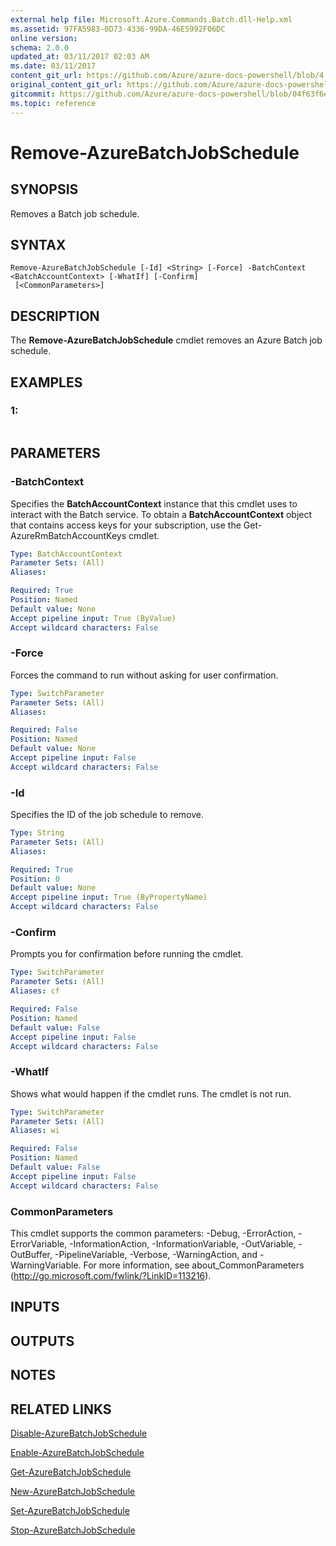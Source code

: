 ```yaml
---
external help file: Microsoft.Azure.Commands.Batch.dll-Help.xml
ms.assetid: 97FA5983-0D73-4336-99DA-46E5992F06DC
online version:
schema: 2.0.0
updated_at: 03/11/2017 02:03 AM
ms.date: 03/11/2017
content_git_url: https://github.com/Azure/azure-docs-powershell/blob/4.1.0/azureps-cmdlets-docs/ResourceManager/AzureRM.Batch/v2.7.0/Remove-AzureBatchJobSchedule.md
original_content_git_url: https://github.com/Azure/azure-docs-powershell/blob/4.1.0/azureps-cmdlets-docs/ResourceManager/AzureRM.Batch/v2.7.0/Remove-AzureBatchJobSchedule.md
gitcommit: https://github.com/Azure/azure-docs-powershell/blob/04f63f6e685743ace2c57eb157574e34e8610b1c
ms.topic: reference
---
```


# Remove-AzureBatchJobSchedule

## SYNOPSIS
Removes a Batch job schedule.

## SYNTAX

```
Remove-AzureBatchJobSchedule [-Id] <String> [-Force] -BatchContext <BatchAccountContext> [-WhatIf] [-Confirm]
 [<CommonParameters>]
```

## DESCRIPTION
The **Remove-AzureBatchJobSchedule** cmdlet removes an Azure Batch job schedule.

## EXAMPLES

### 1:
```

```

## PARAMETERS

### -BatchContext
Specifies the **BatchAccountContext** instance that this cmdlet uses to interact with the Batch service.
To obtain a **BatchAccountContext** object that contains access keys for your subscription, use the Get-AzureRmBatchAccountKeys cmdlet.

```yaml
Type: BatchAccountContext
Parameter Sets: (All)
Aliases: 

Required: True
Position: Named
Default value: None
Accept pipeline input: True (ByValue)
Accept wildcard characters: False
```

### -Force
Forces the command to run without asking for user confirmation.

```yaml
Type: SwitchParameter
Parameter Sets: (All)
Aliases: 

Required: False
Position: Named
Default value: None
Accept pipeline input: False
Accept wildcard characters: False
```

### -Id
Specifies the ID of the job schedule to remove.

```yaml
Type: String
Parameter Sets: (All)
Aliases: 

Required: True
Position: 0
Default value: None
Accept pipeline input: True (ByPropertyName)
Accept wildcard characters: False
```

### -Confirm
Prompts you for confirmation before running the cmdlet.

```yaml
Type: SwitchParameter
Parameter Sets: (All)
Aliases: cf

Required: False
Position: Named
Default value: False
Accept pipeline input: False
Accept wildcard characters: False
```

### -WhatIf
Shows what would happen if the cmdlet runs.
The cmdlet is not run.

```yaml
Type: SwitchParameter
Parameter Sets: (All)
Aliases: wi

Required: False
Position: Named
Default value: False
Accept pipeline input: False
Accept wildcard characters: False
```

### CommonParameters
This cmdlet supports the common parameters: -Debug, -ErrorAction, -ErrorVariable, -InformationAction, -InformationVariable, -OutVariable, -OutBuffer, -PipelineVariable, -Verbose, -WarningAction, and -WarningVariable. For more information, see about_CommonParameters (http://go.microsoft.com/fwlink/?LinkID=113216).

## INPUTS

## OUTPUTS

## NOTES

## RELATED LINKS

[Disable-AzureBatchJobSchedule](./Disable-AzureBatchJobSchedule.md)

[Enable-AzureBatchJobSchedule](./Enable-AzureBatchJobSchedule.md)

[Get-AzureBatchJobSchedule](./Get-AzureBatchJobSchedule.md)

[New-AzureBatchJobSchedule](./New-AzureBatchJobSchedule.md)

[Set-AzureBatchJobSchedule](./Set-AzureBatchJobSchedule.md)

[Stop-AzureBatchJobSchedule](./Stop-AzureBatchJobSchedule.md)


